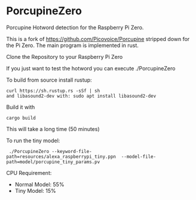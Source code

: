 # PorcupineZero
Porcupine Hotword detection for the Raspberry Pi Zero.

This is a fork of https://github.com/Picovoice/Porcupine stripped down for the Pi Zero.
The main program is implemented in rust.


Clone the Repository to your Raspberry Pi Zero

If you just want to test the hotword you can execute
    ./PorcupineZero 

To build from source install rustup:

    curl https://sh.rustup.rs -sSf | sh
    and libasound2-dev with: sudo apt install libasound2-dev
    
Build it with

    cargo build
    
This will take a long time (50 minutes)


To run the tiny model: 

     ./PorcupineZero --keyword-file-path=resources/alexa_raspberrypi_tiny.ppn  --model-file-path=model/porcupine_tiny_params.pv 


CPU Requirement:

* Normal Model: 55%
* Tiny Model: 15%
